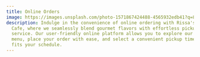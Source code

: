 ```yaml
---
title: Online Orders
image: https://images.unsplash.com/photo-1571867424488-4565932edb41?q=80&w=1374&auto=format&fit=crop&ixlib=rb-4.0.3&ixid=M3wxMjA3fDB8MHxwaG90by1wYWdlfHx8fGVufDB8fHx8fA%3D%3D
description: Indulge in the convenience of online ordering with Rissa's Little
  Cafe, where we seamlessly blend gourmet flavors with effortless pickup
  service. Our user-friendly online platform allows you to explore our diverse
  menu, place your order with ease, and select a convenient pickup time that
  fits your schedule.
---
```

